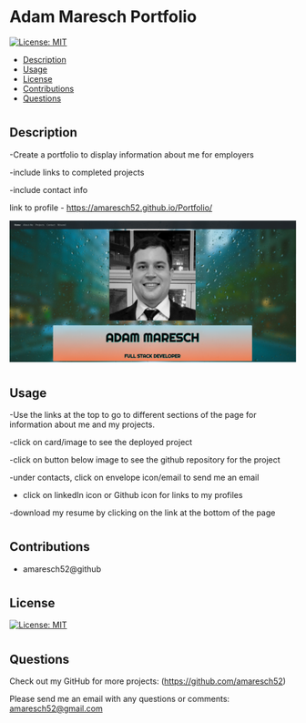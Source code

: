 # Adam Maresch Portfolio

[![License: MIT](https://img.shields.io/badge/License-MIT-yellow.svg)](https://opensource.org/licenses/MIT)

- [Description](#description)
- [Usage](#usage)
- [License](#license)
- [Contributions](#contributions)
- [Questions](#questions)

#

## Description

-Create a portfolio to display information about me for employers

-include links to completed projects

-include contact info

link to profile - https://amaresch52.github.io/Portfolio/

![](./assets/profile_screenshot2.png)

#

## Usage

-Use the links at the top to go to different sections of the page for information about me and my projects.

-click on card/image to see the deployed project

-click on button below image to see the github repository for the project

-under contacts, click on envelope icon/email to send me an email

- click on linkedIn icon or Github icon for links to my profiles

-download my resume by clicking on the link at the bottom of the page

#

## Contributions

- amaresch52@github

#

## License

[![License: MIT](https://img.shields.io/badge/License-MIT-yellow.svg)](https://opensource.org/licenses/MIT)

#

## Questions

Check out my GitHub for more projects: (https://github.com/amaresch52)

Please send me an email with any questions or comments: amaresch52@gmail.com

